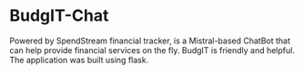 # BudgIT-Chat
Powered by SpendStream financial tracker, is a Mistral-based ChatBot that can help provide financial services on the fly. BudgIT is friendly and helpful. The application was built using flask.
